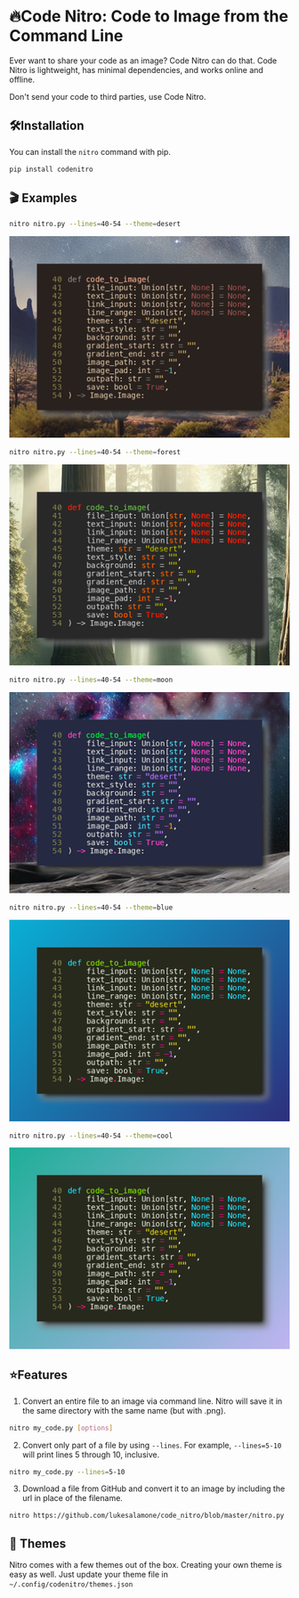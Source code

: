 # 🔥Code Nitro: Code to Image from the Command Line
Ever want to share your code as an image? Code Nitro can do that. Code Nitro is lightweight, has minimal dependencies, and works online and offline.

Don't send your code to third parties, use Code Nitro.

## 🛠️Installation
You can install the `nitro` command with pip.

```bash
pip install codenitro
```

## 🎬 Examples
```bash
nitro nitro.py --lines=40-54 --theme=desert
```
![Demonstration of desert theme](example_images/desert.png)
```bash
nitro nitro.py --lines=40-54 --theme=forest
```
![Demonstration of desert theme](example_images/forest.png)
```bash
nitro nitro.py --lines=40-54 --theme=moon
```
![Demonstration of desert theme](example_images/moon.png)
```bash
nitro nitro.py --lines=40-54 --theme=blue
```
![Demonstration of desert theme](example_images/blue.png)
```bash
nitro nitro.py --lines=40-54 --theme=cool
```
![Demonstration of desert theme](example_images/cool.png)

## ⭐Features

1. Convert an entire file to an image via command line. Nitro will save it in the same directory with the same name (but with .png).

```bash
nitro my_code.py [options]
```

2. Convert only part of a file by using `--lines`. For example, `--lines=5-10` will print lines 5 through 10, inclusive.

```bash
nitro my_code.py --lines=5-10
```

3. Download a file from GitHub and convert it to an image by including the url in place of the filename.

```bash
nitro https://github.com/lukesalamone/code_nitro/blob/master/nitro.py
```

## 🎨 Themes

Nitro comes with a few themes out of the box. Creating your own theme is easy as well. Just update your theme file in `~/.config/codenitro/themes.json`
